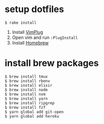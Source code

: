 # setup dotfiles
```shell
$ rake install
```

1. Install [VimPlug](https://github.com/junegunn/vim-plug)
2. Open vim and run `:PlugInstall`
3. Install [Homebrew](https://brew.sh)

# install brew packages
```shell
$ brew install tmux
$ brew install rbenv
$ brew install elixir
$ brew install node
$ brew install nvm
$ brew install yarn
$ brew install ripgrep
$ brew install fzf
$ yarn global add git-open
$ yarn global add heroku
```
